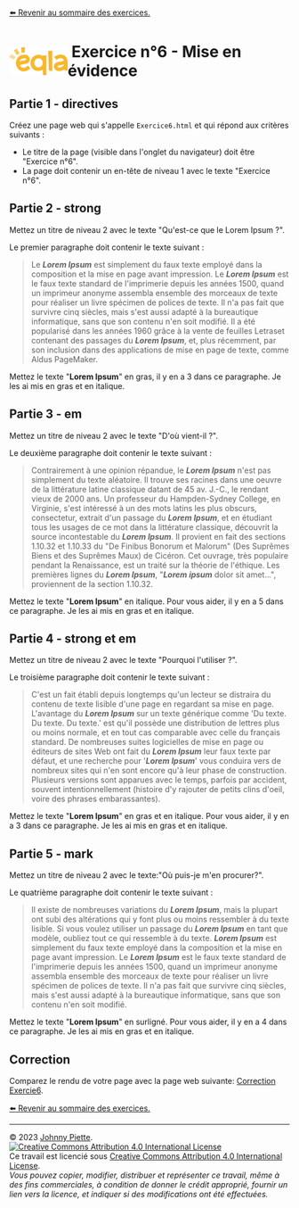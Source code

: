 [:arrow_left: Revenir au sommaire des exercices.](/Exercices/README.md#exercices)
<h1 id="exercice6" style="display: flex; align-items: center; justify-content: center;">
    <img src="/Images/Eqla.png" style="height:50px" alt="Logo d'Eqla">
    &nbsp;Exercice n°6 - Mise en évidence
</h1>

## Partie 1 - directives

Créez une page web qui s'appelle `Exercice6.html` et qui répond aux critères suivants :
- Le titre de la page (visible dans l'onglet du navigateur) doit être "Exercice n°6".
- La page doit contenir un en-tête de niveau 1 avec le texte "Exercice n°6".

## Partie 2 - strong
Mettez un titre de niveau 2 avec le texte "Qu'est-ce que le Lorem Ipsum ?".

Le premier paragraphe doit contenir le texte suivant :

> Le **<em>Lorem Ipsum</em>** est simplement du faux texte employé dans la composition et la mise en page avant impression. Le **<em>Lorem Ipsum</em>** est le faux texte standard de l'imprimerie depuis les années 1500, quand un imprimeur anonyme assembla ensemble des morceaux de texte pour réaliser un livre spécimen de polices de texte. Il n'a pas fait que survivre cinq siècles, mais s'est aussi adapté à la bureautique informatique, sans que son contenu n'en soit modifié. Il a été popularisé dans les années 1960 grâce à la vente de feuilles Letraset contenant des passages du **<em>Lorem Ipsum</em>**, et, plus récemment, par son inclusion dans des applications de mise en page de texte, comme Aldus PageMaker.

Mettez le texte "**Lorem Ipsum**" en gras, il y en a 3 dans ce paragraphe. Je les ai mis en gras et en italique.

## Partie 3 - em

Mettez un titre de niveau 2 avec le texte "D'où vient-il ?".

Le deuxième paragraphe doit contenir le texte suivant :

> Contrairement à une opinion répandue, le **<em>Lorem Ipsum</em>** n'est pas simplement du texte aléatoire. Il trouve ses racines dans une oeuvre de la littérature latine classique datant de 45 av. J.-C., le rendant vieux de 2000 ans. Un professeur du Hampden-Sydney College, en Virginie, s'est intéressé à un des mots latins les plus obscurs, consectetur, extrait d'un passage du **<em>Lorem Ipsum</em>**, et en étudiant tous les usages de ce mot dans la littérature classique, découvrit la source incontestable du **<em>Lorem Ipsum</em>**. Il provient en fait des sections 1.10.32 et 1.10.33 du "De Finibus Bonorum et Malorum" (Des Suprêmes Biens et des Suprêmes Maux) de Cicéron. Cet ouvrage, très populaire pendant la Renaissance, est un traité sur la théorie de l'éthique. Les premières lignes du **<em>Lorem Ipsum</em>**, "**<em>Lorem ipsum</em>** dolor sit amet...", proviennent de la section 1.10.32.

Mettez le texte "**Lorem Ipsum**" en italique. Pour vous aider, il y en a 5 dans ce paragraphe. Je les ai mis en gras et en italique.

## Partie 4 - strong et em

Mettez un titre de niveau 2 avec le texte "Pourquoi l'utiliser ?".

Le troisième paragraphe doit contenir le texte suivant :
> C'est un fait établi depuis longtemps qu'un lecteur se distraira du contenu de texte lisible d'une page en regardant sa mise en page. L'avantage du **<em>Lorem Ipsum</em>** sur un texte générique comme 'Du texte. Du texte. Du texte.' est qu'il possède une distribution de lettres plus ou moins normale, et en tout cas comparable avec celle du français standard. De nombreuses suites logicielles de mise en page ou éditeurs de sites Web ont fait du **<em>Lorem Ipsum</em>** leur faux texte par défaut, et une recherche pour '**<em>Lorem Ipsum</em>**' vous conduira vers de nombreux sites qui n'en sont encore qu'à leur phase de construction. Plusieurs versions sont apparues avec le temps, parfois par accident, souvent intentionnellement (histoire d'y rajouter de petits clins d'oeil, voire des phrases embarassantes).

Mettez le texte "**Lorem Ipsum**" en gras et en italique. Pour vous aider, il y en a 3 dans ce paragraphe. Je les ai mis en gras et en italique.

## Partie 5 - mark

Mettez un titre de niveau 2 avec le texte:"Où puis-je m'en procurer?".

Le quatrième paragraphe doit contenir le texte suivant :
> Il existe de nombreuses variations du **<em>Lorem Ipsum</em>**, mais la plupart ont subi des altérations qui y font plus ou moins ressembler à du texte lisible. Si vous voulez utiliser un passage du **<em>Lorem Ipsum</em>** en tant que modèle, oubliez tout ce qui ressemble à du texte. **<em>Lorem Ipsum</em>** est simplement du faux texte employé dans la composition et la mise en page avant impression. Le **<em>Lorem Ipsum</em>** est le faux texte standard de l'imprimerie depuis les années 1500, quand un imprimeur anonyme assembla ensemble des morceaux de texte pour réaliser un livre spécimen de polices de texte. Il n'a pas fait que survivre cinq siècles, mais s'est aussi adapté à la bureautique informatique, sans que son contenu n'en soit modifié.

Mettez le texte "**Lorem Ipsum**" en surligné. Pour vous aider, il y en a 4 dans ce paragraphe. Je les ai mis en gras et en italique.

## Correction
Comparez le rendu de votre page avec la page web suivante: [Correction Exercie6](http://zamboyle.github.io/htmlpreview/?https://github.com/ZamBoyle/Eqla_HTML/blob/master/Exercices/Corrections/pages/Exercice6.html).











[:arrow_left: Revenir au sommaire des exercices.](/Exercices/README.md#exercices)

---
&copy; 2023 [Johnny Piette](https://github.com/ZamBoyle).  
[![Creative Commons Attribution 4.0 International License](https://i.creativecommons.org/l/by/4.0/88x31.png)](https://creativecommons.org/licenses/by/4.0/)  
Ce travail est licencié sous [Creative Commons Attribution 4.0 International License](https://creativecommons.org/licenses/by/4.0/).   
_Vous pouvez copier, modifier, distribuer et représenter ce travail, même à des fins commerciales, à condition de donner le crédit approprié, fournir un lien vers la licence, et indiquer si des modifications ont été effectuées._
















